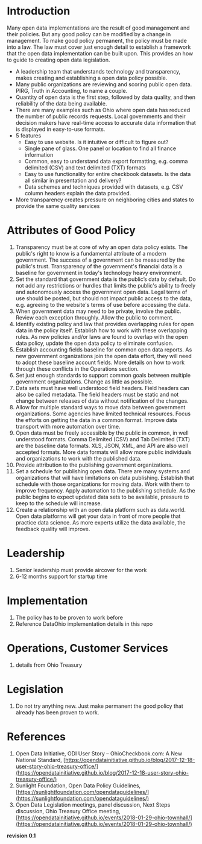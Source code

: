 # Introduction
Many open data implementations are the result of good management and their policies. But any good policy can be modified by a change in management. To make good policy permanent, the policy must be made into a law. The law must cover just enough detail to establish a framework that the open data implementation can be built upon. This provides an how to guide to creating open data legislation.

* A leadership team that understands technology and transparency, makes creating and establishing a open data policy possible.
* Many public organizations are reviewing and scoring public open data. PIRG, Truth in Accounting, to name a couple.
* Quantity of open data is the first step, followed by data quality, and then reliability of the data being available. 
* There are many examples such as Ohio where open data has reduced the number of public records requests. Local governments and their decision makers have real-time access to accurate data information that is displayed in easy-to-use formats.
* 5 features
   * Easy to use website. Is it intuitive or difficult to figure out?
   * Single pane of glass. One panel or location to find all finance information
   * Common, easy to understand data export formatting, e.g. comma delimited (CSV) and text delimited (TXT) formats
   * Easy to use functionality for entire checkbook datasets. Is the data all similar in presentation and delivery?
   * Data schemes and techniques provided with datasets, e.g. CSV column headers explain the data provided.
* More transparency creates pressure on neighboring cities and states to provide the same quality services

# Attributes of Good Policy
1. Transparency must be at core of why an open data policy exists. The public's right to know is a fundamental attribute of a modern government. The success of a government can be measured by the public's trust. Transparency of the government's financial data is a baseline for government in today's technology heavy environment.
1. Set the standard that government data is the public’s data by default. Do not add any restrictions or hurdles that limits the public's ability to freely and autonomously access the government open data. Legal terms of use should be posted, but should not impact public access to the data, e.g. agreeing to the website's terms of use before accessing the data.
1. When government data may need to be private, involve the public. Review each exception throughly. Allow the public to comment.
1. Identify existing policy and law that provides overlapping rules for open data in the policy itself. Establish how to work with these overlapping rules. As new policies and/or laws are found to overlap with the open data policy, update the open data policy to eliminate confusion. 
1. Establish accounting fields baseline for common open data reports. As new government organizations join the open data effort, they will need to adopt these baseline account fields. More details on how to work through these conflicts in the Operations section.
1. Set just enough standards to support common goals between multiple government organizations. Change as little as possible.
1. Data sets must have well understood field headers. Field headers can also be called metadata. The field headers must be static and not change between releases of data without notification of the changes. 
1. Allow for multiple standard ways to move data between government organizations. Some agencies have limited technical resources. Focus the efforts on getting the data in a common format. Improve data transport with more automation over time.
1. Open data must be freely accessible by the public in common, in well understood formats. Comma Delimited (CSV) and Tab Delimited (TXT) are the baseline data formats. XLS, JSON, XML, and API are also well accepted formats. More data formats will allow more public individuals and organizations to work with the published data.
1. Provide attribution to the publishing government organizations. 
1. Set a schedule for publishing open data. There are many systems and organizations that will have limitations on data publishing. Establish that schedule with those organizations for moving data. Work with them to improve frequency. Apply automation to the publishing schedule. As the public begins to expect updated data sets to be available, pressure to keep to the schedule will increase.
1. Create a relationship with an open data platform such as data.world. Open data platforms will get your data in front of more people that practice data science. As more experts utilize the data available, the feedback quality will improve.
     
# Leadership
1. Senior leadership must provide aircover for the work
1. 6-12 months support for startup time

# Implementation
1. The policy has to be proven to work before
2. Reference DataOhio implementation details in this repo
    
# Operations, Customer Services
1. details from Ohio Treasury

# Legislation
1. Do not try anything new. Just make permanent the good policy that already has been proven to work. 
    
# References
1. Open Data Initiative, ODI User Story – OhioCheckbook.com: A New National Standard, [https://opendatainitiative.github.io/blog/2017-12-18-user-story-ohio-treasury-office/](https://opendatainitiative.github.io/blog/2017-12-18-user-story-ohio-treasury-office/)
1. Sunlight Foundation, Open Data Policy Guidelines, [https://sunlightfoundation.com/opendataguidelines/](https://sunlightfoundation.com/opendataguidelines/)
1. Open Data Legislation meetings, panel discussion, Next Steps discussion, Ohio Treasury Office meeting, [https://opendatainitiative.github.io/events/2018-01-29-ohio-townhall/](https://opendatainitiative.github.io/events/2018-01-29-ohio-townhall/)

**revision 0.1**